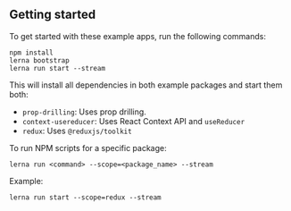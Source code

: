 ## Getting started

To get started with these example apps, run the following commands:

```
npm install
lerna bootstrap
lerna run start --stream
```

This will install all dependencies in both example packages and start them both:
* `prop-drilling`: Uses prop drilling.
* `context-usereducer`: Uses React Context API and `useReducer`
* `redux`: Uses `@reduxjs/toolkit`

To run NPM scripts for a specific package:

```
lerna run <command> --scope=<package_name> --stream
```

Example:

```
lerna run start --scope=redux --stream
```
